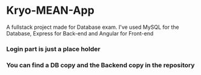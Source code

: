 # Kryo-MEAN-App

A fullstack project made for Database exam. I've used MySQL for the Database, Express for Back-end and Angular for Front-end

### Login part is just a place holder
### You can find a DB copy and the Backend copy in the repository

